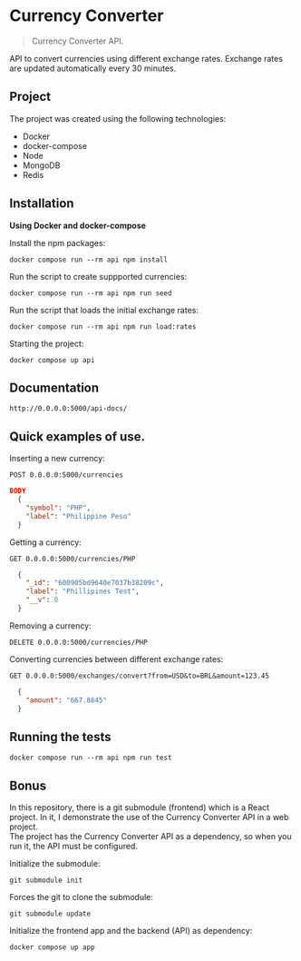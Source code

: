 # Currency Converter

> Currency Converter API.

API to convert currencies using different exchange rates.
Exchange rates are updated automatically every 30 minutes.

## Project

The project was created using the following technologies:

* Docker
* docker-compose
* Node
* MongoDB
* Redis

## Installation

**Using Docker and docker-compose**

Install the npm packages:

`docker compose run --rm api npm install`

Run the script to create suppported currencies:

`docker compose run --rm api npm run seed`

Run the script that loads the initial exchange rates:

`docker compose run --rm api npm run load:rates`

Starting the project:

`docker compose up api`

## Documentation

`http://0.0.0.0:5000/api-docs/`

## Quick examples of use.

Inserting a new currency:

`POST 0.0.0.0:5000/currencies`

```json
BODY
  {
    "symbol": "PHP",
    "label": "Philippine Peso"
  }
```

Getting a currency:

`GET 0.0.0.0:5000/currencies/PHP`

```json
  {
    "_id": "600905bd9640e7037b38209c",
    "label": "Phillipines Test",
    "__v": 0
  }
```

Removing a currency:

`DELETE 0.0.0.0:5000/currencies/PHP`

Converting currencies between different exchange rates:

`GET 0.0.0.0:5000/exchanges/convert?from=USD&to=BRL&amount=123.45`

```json
  {
    "amount": "667.8645"
  }
```

## Running the tests

`docker compose run --rm api npm run test`

## Bonus

In this repository, there is a git submodule (frontend) which is a React project. In it, I demonstrate the use of the Currency Converter API in a web project.\
The project has the Currency Converter API as a dependency, so when you run it, the API must be configured.

Initialize the submodule:

`git submodule init`

Forces the git to clone the submodule:

`git submodule update`

Initialize the frontend app and the backend (API) as dependency:

`docker compose up app`